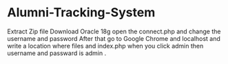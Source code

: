 # Alumni-Tracking-System
Extract Zip file 
Download Oracle 18g
open the connect.php and change the username and password 
After that go to Google Chrome and localhost and write a location where files and index.php
when you click admin then username and passward is admin .
